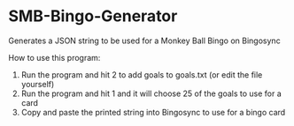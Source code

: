 # SMB-Bingo-Generator
Generates a JSON string to be used for a Monkey Ball Bingo on Bingosync

How to use this program: 
1. Run the program and hit 2 to add goals to goals.txt (or edit the file yourself)
2. Run the program and hit 1 and it will choose 25 of the goals to use for a card
3. Copy and paste the printed string into Bingosync to use for a bingo card
